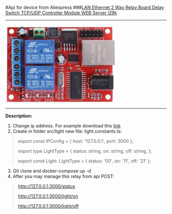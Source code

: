 #Api for device from Aliexpress 
###[LAN Ethernet 2 Way Relay Board Delay Switch TCP/UDP Controller Module WEB Server l29k](https://aliexpress.ru/item/33050514379.html?_ga=2.242428992.316938242.1645105790-376335923.1618405037&_gac=1.120285818.1641815546.CjwKCAiAz--OBhBIEiwAG1rIOgmPigZdn3MVOJuo-jF4RMoMRjiF6-5deDkZ-otm3hgyZZoZLsSZYRoCA3cQAvD_BwE&sku_id=67379683442&spm=a2g39.orderlist.0.0.5c194aa6WJs8iX)
***
![Relay module](./img/lANRelayBoardSwitch.jpg)
***
**Description:**
1. Change ip address. For example download this [link](./img/SR-201.zip)
2. Create in folder src/light new file: light.constants.ts:
> export const IPConfig = {
host: '127.0.0.1',
port: 3000 
};
>
>export type LightType = {
status: string,
on: string,
off: string,
};
>
>export const Light: LightType = {
status: '00',
on: '11',
off: '21'
};
3. Git clone and docker-compose up -d
4. After you may manage this relay from api POST:
> http://127.0.0.1:3000/status
> 
> http://127.0.0.1:3000/light/on
> 
> http://127.0.0.1:3000/light/off